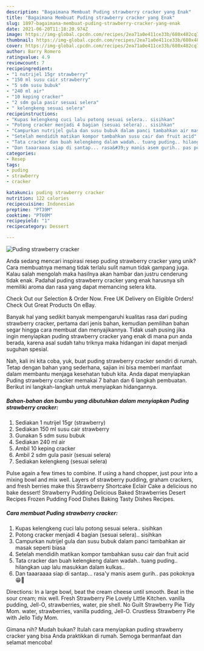 ```yaml
---
description: "Bagaimana Membuat Puding strawberry cracker yang Enak"
title: "Bagaimana Membuat Puding strawberry cracker yang Enak"
slug: 1897-bagaimana-membuat-puding-strawberry-cracker-yang-enak
date: 2021-06-20T11:18:20.974Z
image: https://img-global.cpcdn.com/recipes/2ea71a0e411ce33b/680x482cq70/puding-strawberry-cracker-foto-resep-utama.jpg
thumbnail: https://img-global.cpcdn.com/recipes/2ea71a0e411ce33b/680x482cq70/puding-strawberry-cracker-foto-resep-utama.jpg
cover: https://img-global.cpcdn.com/recipes/2ea71a0e411ce33b/680x482cq70/puding-strawberry-cracker-foto-resep-utama.jpg
author: Barry Romero
ratingvalue: 4.9
reviewcount: 7
recipeingredient:
- "1 nutrijel 15gr strawberry"
- "150 ml susu cair strawberry"
- "5 sdm susu bubuk"
- "240 ml air"
- "10 keping cracker"
- "2 sdm gula pasir sesuai selera"
- " kelengkeng sesuai selera"
recipeinstructions:
- "Kupas kelengkeng cuci lalu potong sesuai selera.. sisihkan"
- "Potong cracker menjadi 4 bagian (sesuai selera).. sisihkan"
- "Campurkan nutrijel gula dan susu bubuk dalam panci tambahkan air masak seperti biasa"
- "Setelah mendidih matikan kompor tambahkan susu cair dan fruit acid"
- "Tata cracker dan buah kelengkeng dalam wadah.. tuang puding.. hilangkan uap lalu masukkan dalam kulkas.."
- "Dan taaaraaaa siap di santap... rasa&#39;y manis asem gurih.. pas pokoknya😁🍮"
categories:
- Resep
tags:
- puding
- strawberry
- cracker

katakunci: puding strawberry cracker 
nutrition: 122 calories
recipecuisine: Indonesian
preptime: "PT39M"
cooktime: "PT60M"
recipeyield: "1"
recipecategory: Dessert

---
```



![Puding strawberry cracker](https://img-global.cpcdn.com/recipes/2ea71a0e411ce33b/680x482cq70/puding-strawberry-cracker-foto-resep-utama.jpg)

Anda sedang mencari inspirasi resep puding strawberry cracker yang unik? Cara membuatnya memang tidak terlalu sulit namun tidak gampang juga. Kalau salah mengolah maka hasilnya akan hambar dan justru cenderung tidak enak. Padahal puding strawberry cracker yang enak harusnya sih memiliki aroma dan rasa yang dapat memancing selera kita.

Check Out our Selection &amp; Order Now. Free UK Delivery on Eligible Orders! Check Out Great Products On eBay.

Banyak hal yang sedikit banyak mempengaruhi kualitas rasa dari puding strawberry cracker, pertama dari jenis bahan, kemudian pemilihan bahan segar hingga cara membuat dan menyajikannya. Tidak usah pusing jika ingin menyiapkan puding strawberry cracker yang enak di mana pun anda berada, karena asal sudah tahu triknya maka hidangan ini dapat menjadi suguhan spesial.


Nah, kali ini kita coba, yuk, buat puding strawberry cracker sendiri di rumah. Tetap dengan bahan yang sederhana, sajian ini bisa memberi manfaat dalam membantu menjaga kesehatan tubuh kita. Anda dapat menyiapkan Puding strawberry cracker memakai 7 bahan dan 6 langkah pembuatan. Berikut ini langkah-langkah untuk menyiapkan hidangannya.

<!--inarticleads1-->

##### Bahan-bahan dan bumbu yang dibutuhkan dalam menyiapkan Puding strawberry cracker:

1. Sediakan 1 nutrijel 15gr (strawberry)
1. Sediakan 150 ml susu cair strawberry
1. Gunakan 5 sdm susu bubuk
1. Sediakan 240 ml air
1. Ambil 10 keping cracker
1. Ambil 2 sdm gula pasir (sesuai selera)
1. Sediakan  kelengkeng (sesuai selera)


Pulse again a few times to combine. If using a hand chopper, just pour into a mixing bowl and mix well. Layers of strawberry pudding, graham crackers, and fresh berries make this Strawberry Shortcake Eclair Cake a delicious no bake dessert! Strawberry Pudding Delicious Baked Strawberries Desert Recipes Frozen Pudding Food Dishes Baking Tasty Dishes Recipes. 

<!--inarticleads2-->

##### Cara membuat Puding strawberry cracker:

1. Kupas kelengkeng cuci lalu potong sesuai selera.. sisihkan
1. Potong cracker menjadi 4 bagian (sesuai selera).. sisihkan
1. Campurkan nutrijel gula dan susu bubuk dalam panci tambahkan air masak seperti biasa
1. Setelah mendidih matikan kompor tambahkan susu cair dan fruit acid
1. Tata cracker dan buah kelengkeng dalam wadah.. tuang puding.. hilangkan uap lalu masukkan dalam kulkas..
1. Dan taaaraaaa siap di santap... rasa&#39;y manis asem gurih.. pas pokoknya😁🍮


Directions: In a large bowl, beat the cream cheese until smooth. Beat in the sour cream; mix well. Fresh Strawberry Pie Lovely Little Kitchen. vanilla pudding, Jell-O, strawberries, water, pie shell. No Guilt Strawberry Pie Tidy Mom. water, strawberries, vanilla pudding, Jell-O. Crustless Strawberry Pie with Jello Tidy Mom. 

Gimana nih? Mudah bukan? Itulah cara menyiapkan puding strawberry cracker yang bisa Anda praktikkan di rumah. Semoga bermanfaat dan selamat mencoba!
